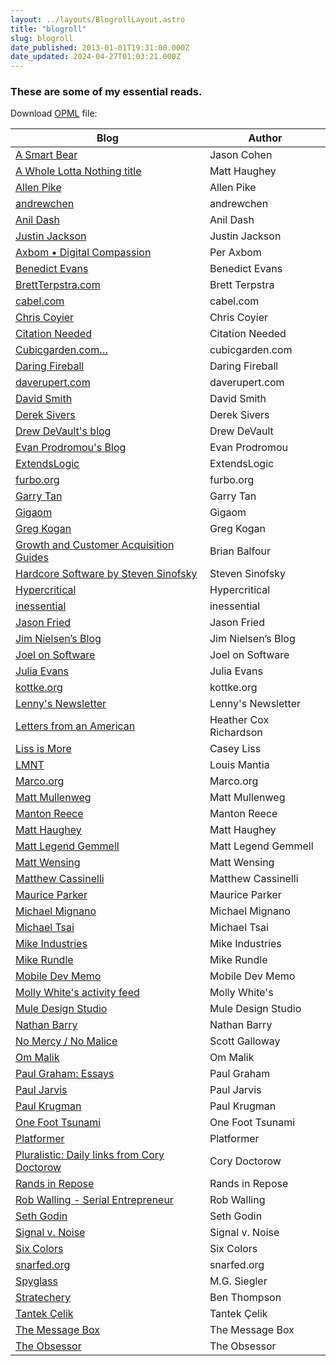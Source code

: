 ```yaml
---
layout: ../layouts/BlogrollLayout.astro
title: "blogroll"
slug: blogroll
date_published: 2013-01-01T19:31:00.000Z
date_updated: 2024-04-27T01:03:21.000Z
---
```


### These are some of my essential reads.

Download [OPML](../public/jesses-essential-reads.opml) file:

| Blog                                           | Author       |
| ---------------------------------------------- | ------------ |
| [A Smart Bear](https://longform.asmartbear.com/) | Jason Cohen  |
| [A Whole Lotta Nothing title](https://a.wholelottanothing.org/) | Matt Haughey |
| [Allen Pike](https://feeds.allenpike.com/feed/) | Allen Pike |
| [andrewchen](https://andrewchen.com/) | andrewchen |
| [Anil Dash](https://www.anildash.com/rss) | Anil Dash |
| [Justin Jackson](https://justinjackson.ca/) | Justin Jackson |     |
| [Axbom • Digital Compassion](https://axbom.com/) | Per Axbom |     |
| [Benedict Evans](https://www.ben-evans.com/benedictevans?format=rss) | Benedict Evans |     |
| [BrettTerpstra.com](https://brettterpstra.com/) | Brett Terpstra |     |
| [cabel.com](https://cabel.com/) | cabel.com |     |
| [Chris Coyier](https://chriscoyier.net/) | Chris Coyier |     |
| [Citation Needed](https://www.citationneeded.news/) | Citation Needed |     |
| [Cubicgarden.com…](https://cubicgarden.com/) | cubicgarden.com |     |
| [Daring Fireball](https://daringfireball.net/) | Daring Fireball |     |
| [daverupert.com](https://daverupert.com/) | daverupert.com |     |
| [David Smith](https://david-smith.org/) | David Smith |     |
| [Derek Sivers](https://sivers.org/) | Derek Sivers |     |
| [Drew DeVault's blog](https://drewdevault.com/) | Drew DeVault |     |
| [Evan Prodromou's Blog](https://evanp.me/) | Evan Prodromou |     |
| [ExtendsLogic](http://www.extendslogic.com/) | ExtendsLogic |     |
| [furbo.org](https://furbo.org/) | furbo.org |     |
| [Garry Tan](https://www.youtube.com/channel/UCIBgYfDjtWlbJhg--Z4sOgQ) | Garry Tan |     |
| [Gigaom](https://gigaom.com/) | Gigaom |     |
| [Greg Kogan](https://gregkogan.com/) | Greg Kogan |     |
| [Growth and Customer Acquisition Guides](https://brianbalfour.com/essays/) | Brian Balfour |     |
| [Hardcore Software by Steven Sinofsky](https://hardcoresoftware.learningbyshipping.com/) | Steven Sinofsky |     |
| [Hypercritical](http://hypercritical.co/) | Hypercritical |     |
| [inessential](https://inessential.com/) | inessential |     |
| [Jason Fried](https://world.hey.com/jason) | Jason Fried |     |
| [Jim Nielsen’s Blog](https://blog.jim-nielsen.com/) | Jim Nielsen’s Blog |     |
| [Joel on Software](https://www.joelonsoftware.com/) | Joel on Software |     |
| [Julia Evans](https://jvns.ca/atom.xml) | Julia Evans |     |
| [kottke.org](https://kottke.org/) | kottke.org |     |
| [Lenny's Newsletter](https://www.lennysnewsletter.com/) | Lenny's Newsletter |     |
| [Letters from an American](https://heathercoxrichardson.substack.com/) | Heather Cox Richardson |     |
| [Liss is More](https://www.caseyliss.com/) | Casey Liss |     |
| [LMNT](https://lmnt.me/) | Louis Mantia |     |
| [Marco.org](https://marco.org/) | Marco.org |     |
| [Matt Mullenweg](https://ma.tt/) | Matt Mullenweg |     |
| [Manton Reece](https://www.manton.org/) | Manton Reece |     |
| [Matt Haughey](https://a.wholelottanothing.org/) | Matt Haughey |     |
| [Matt Legend Gemmell](https://mattgemmell.com/) | Matt Legend Gemmell |     |
| [Matt Wensing](https://www.mattwensing.com/) | Matt Wensing |     |
| [Matthew Cassinelli](https://matthewcassinelli.com/) | Matthew Cassinelli |     |
| [Maurice Parker](https://vincode.io/) | Maurice Parker |     |
| [Michael Mignano](https://mignano.co/) | Michael Mignano |     |
| [Michael Tsai](https://mjtsai.com/blog) | Michael Tsai |     |
| [Mike Industries](https://mikeindustries.com/blog/) | Mike Industries |     |
| [Mike Rundle](https://rundle.com/) | Mike Rundle |     |
| [Mobile Dev Memo](https://mobiledevmemo.com/feed/) | Mobile Dev Memo |     |
| [Molly White's activity feed](https://www.mollywhite.net/feed/feed.xml) | Molly White's |     |
| [Mule Design Studio](https://muledesign.com/) | Mule Design Studio |     |
| [Nathan Barry](https://nathanbarry.com/) | Nathan Barry |     |
| [No Mercy / No Malice](https://www.profgalloway.com/) | Scott Galloway |     |
| [Om Malik](https://om.co/) | Om Malik |     |
| [Paul Graham: Essays](http://www.paulgraham.com/articles.html) | Paul Graham |     |
| [Paul Jarvis](https://pjrvs.com/) | Paul Jarvis |     |
| [Paul Krugman](https://www.nytimes.com/column/paul-krugman) | Paul Krugman |     |
| [One Foot Tsunami](https://onefoottsunami.com/) | One Foot Tsunami |     |
| [Platformer](https://www.platformer.news/) | Platformer |     |
| [Pluralistic: Daily links from Cory Doctorow](https://pluralistic.net/) | Cory Doctorow |     |
| [Rands in Repose](https://randsinrepose.com/) | Rands in Repose |     |
| [Rob Walling - Serial Entrepreneur](https://robwalling.com/) | Rob Walling |     |
| [Seth Godin](https://seths.blog/rss.xml") | Seth Godin |     |
| [Signal v. Noise](https://m.signalvnoise.com/feed/) | Signal v. Noise |     |
| [Six Colors](https://sixcolors.com/) | Six Colors |     |
| [snarfed.org](https://snarfed.org/) | snarfed.org |     |
| [Spyglass](https://spyglass.org/) | M.G. Siegler |     |
| [Stratechery](https://stratechery.com/) | Ben Thompson |     |
| [Tantek Çelik](https://tantek.com/updates.atom) | Tantek Çelik |     |
| [The Message Box](https://www.messageboxnews.com/) | The Message Box |     |
| [The Obsessor](https://www.theobsessor.com/rss/) | The Obsessor |     |

